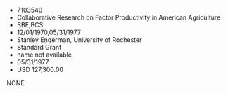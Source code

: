 * 7103540
* Collaborative Research on Factor Productivity in American   Agriculture
* SBE,BCS
* 12/01/1970,05/31/1977
* Stanley Engerman, University of Rochester
* Standard Grant
*   name not available
* 05/31/1977
* USD 127,300.00

NONE